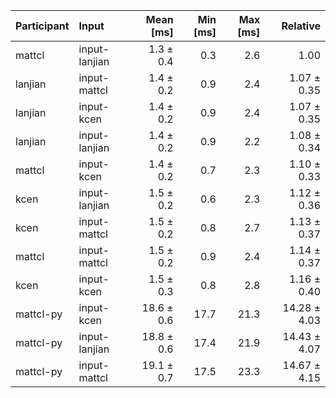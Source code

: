 | Participant | Input | Mean [ms] | Min [ms] | Max [ms] | Relative |
|:---|:---|---:|---:|---:|---:|
| mattcl | input-lanjian | 1.3 ± 0.4 | 0.3 | 2.6 | 1.00 |
| lanjian | input-mattcl | 1.4 ± 0.2 | 0.9 | 2.4 | 1.07 ± 0.35 |
| lanjian | input-kcen | 1.4 ± 0.2 | 0.9 | 2.4 | 1.07 ± 0.35 |
| lanjian | input-lanjian | 1.4 ± 0.2 | 0.9 | 2.2 | 1.08 ± 0.34 |
| mattcl | input-kcen | 1.4 ± 0.2 | 0.7 | 2.3 | 1.10 ± 0.33 |
| kcen | input-lanjian | 1.5 ± 0.2 | 0.6 | 2.3 | 1.12 ± 0.36 |
| kcen | input-mattcl | 1.5 ± 0.2 | 0.8 | 2.7 | 1.13 ± 0.37 |
| mattcl | input-mattcl | 1.5 ± 0.2 | 0.9 | 2.4 | 1.14 ± 0.37 |
| kcen | input-kcen | 1.5 ± 0.3 | 0.8 | 2.8 | 1.16 ± 0.40 |
| mattcl-py | input-kcen | 18.6 ± 0.6 | 17.7 | 21.3 | 14.28 ± 4.03 |
| mattcl-py | input-lanjian | 18.8 ± 0.6 | 17.4 | 21.9 | 14.43 ± 4.07 |
| mattcl-py | input-mattcl | 19.1 ± 0.7 | 17.5 | 23.3 | 14.67 ± 4.15 |
